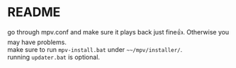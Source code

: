 # README

go through mpv.conf and make sure it plays back just fine👍. Otherwise you may have problems.\
make sure to run `mpv-install.bat` under `~~/mpv/installer/`.\
running `updater.bat` is optional.